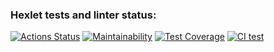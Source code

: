 ### Hexlet tests and linter status:
[![Actions Status](https://github.com/Arrcontender/python-project-51/workflows/hexlet-check/badge.svg)](https://github.com/Arrcontender/python-project-51/actions)
[![Maintainability](https://api.codeclimate.com/v1/badges/2f0087a25bda1ad0bc3a/maintainability)](https://codeclimate.com/github/Arrcontender/python-project-51/maintainability)
[![Test Coverage](https://api.codeclimate.com/v1/badges/2f0087a25bda1ad0bc3a/test_coverage)](https://codeclimate.com/github/Arrcontender/python-project-51/test_coverage)
[![CI test](https://github.com/Arrcontender/python-project-51/actions/workflows/ci.yml/badge.svg)](https://github.com/Arrcontender/python-project-51/actions/workflows/ci.yml)

